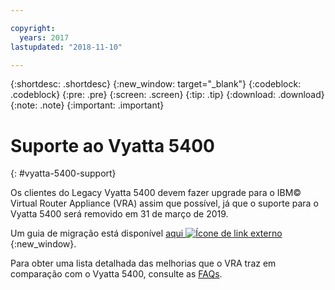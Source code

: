 ```yaml
---

copyright:
  years: 2017
lastupdated: "2018-11-10"

---
```


{:shortdesc: .shortdesc}
{:new_window: target="_blank"}
{:codeblock: .codeblock}
{:pre: .pre}
{:screen: .screen}
{:tip: .tip}
{:download: .download}
{:note: .note}
{:important: .important}

# Suporte ao Vyatta 5400
{: #vyatta-5400-support}

Os clientes do Legacy Vyatta 5400 devem fazer upgrade para o IBM© Virtual Router Appliance (VRA) assim que possível, já que o suporte para o Vyatta 5400 será removido em 31 de março de 2019.

Um guia de migração está disponível [aqui ![Ícone de link externo](../../icons/launch-glyph.svg "Ícone delink externo")](http://wpc.c320.edgecastcdn.net/00C320/Vyatta%205400%20to%20Virtual%20Router%20Appliance%20Upgrade%20Options.pdf){:new_window}.


Para obter uma lista detalhada das melhorias que o VRA traz em comparação com o Vyatta 5400, consulte as [FAQs](/docs/infrastructure/virtual-router-appliance?topic=virtual-router-appliance-faqs-for-ibm-virtual-router-appliance#what-improvements-does-the-virtual-router-appliance-vyatta-5600-have-over-the-vyatta-5400-).
